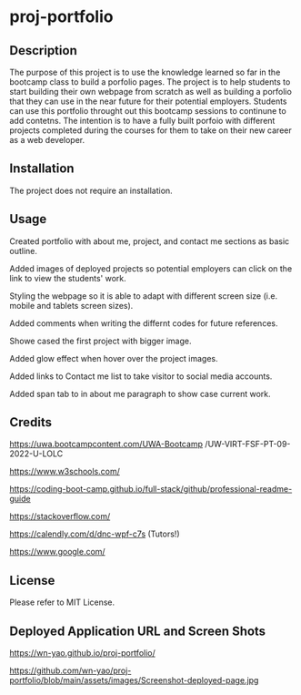 # proj-portfolio

## Description

The purpose of this project is to use the knowledge learned so far in the bootcamp class to build a porfolio pages. The project is to help students to start building their own webpage from scratch as well as building a porfolio that they can use in the near future for their potential employers. Students can use this portfolio throught out this bootcamp sessions to continune to add contetns. The intention is to have a fully built porfoio with different projects completed during the courses for them to take on their new career as a web developer. 

## Installation

The project does not require an installation.

## Usage

Created portfolio with about me, project, and contact me sections as basic outline.

Added images of deployed projects so potential employers can click on the link to view the students' work.

Styling the webpage so it is able to adapt with different screen size (i.e. mobile and tablets screen sizes).

Added comments when writing the differnt codes for future references. 

Showe cased the first project with bigger image.

Added glow effect when hover over the project images.

Added links to Contact me list to take visitor to social media accounts. 

Added span tab to in about me paragraph to show case current work.

## Credits 

https://uwa.bootcampcontent.com/UWA-Bootcamp
/UW-VIRT-FSF-PT-09-2022-U-LOLC

https://www.w3schools.com/

https://coding-boot-camp.github.io/full-stack/github/professional-readme-guide

https://stackoverflow.com/

https://calendly.com/d/dnc-wpf-c7s (Tutors!)

https://www.google.com/ 

## License

Please refer to MIT License.

## Deployed Application URL and Screen Shots

https://wn-yao.github.io/proj-portfolio/

https://github.com/wn-yao/proj-portfolio/blob/main/assets/images/Screenshot-deployed-page.jpg



